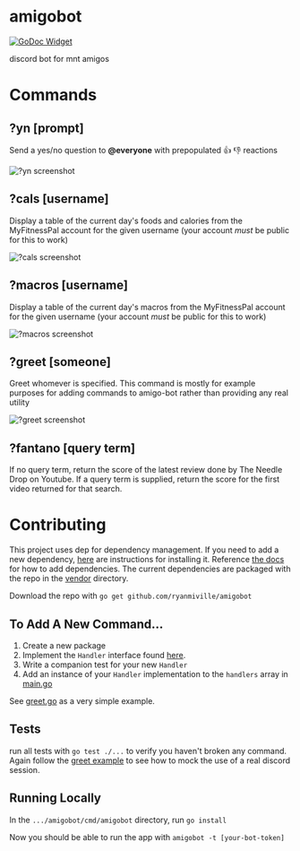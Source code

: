 # amigobot
[![GoDoc Widget]][GoDoc]

discord bot for mnt amigos
# Commands
## ?yn [prompt]
Send a yes/no question to **@everyone** with prepopulated 👍 👎 reactions

![?yn screenshot](https://user-images.githubusercontent.com/2359050/38431566-a448d60e-3992-11e8-8f07-0c017d839bbc.png)
## ?cals [username]
Display a table of the current day's foods and calories from the MyFitnessPal account for the given username (your account _must_ be public for this to work)

![?cals screenshot](https://user-images.githubusercontent.com/2359050/38431591-b908c16c-3992-11e8-82a7-2272a7133183.png)
## ?macros [username]
Display a table of the current day's macros from the MyFitnessPal account for the given username (your account _must_ be public for this to work) 

![?macros screenshot](https://user-images.githubusercontent.com/2359050/38431608-c639a45a-3992-11e8-8696-b8e2a9d14e29.png)
## ?greet [someone]
Greet whomever is specified. This command is mostly for example purposes for adding commands to amigo-bot rather than providing any real utility

![?greet screenshot](https://user-images.githubusercontent.com/2359050/38431625-d3920ade-3992-11e8-91d0-3bb0b22d3f99.png)

## ?fantano [query term]
If no query term, return the score of the latest review done by The Needle Drop on Youtube. If a query term is supplied, return the score for the first video returned for that search.



# Contributing
This project uses dep for dependency management. If you need to add a new dependency, [here](https://golang.github.io/dep/docs/installation.html) are instructions for installing it. Reference [the docs](https://golang.github.io/dep/docs/daily-dep.html#adding-a-new-dependency) for how to add dependencies. The current dependencies are packaged with the repo in the [vendor](https://github.com/ryanmiville/amigobot/tree/master/vendor) directory.


Download the repo with `go get github.com/ryanmiville/amigobot`

## To Add A New Command...
1. Create a new package
2. Implement the `Handler` interface found [here](handler.go).
3. Write a companion test for your new `Handler`
3. Add an instance of your `Handler` implementation to the `handlers` array in [main.go](cmd/amigobot/main.go)

See [greet.go](greet/greet.go) as a very simple example.

## Tests
run all tests with `go test ./...` to verify you haven't broken any command. Again follow the [greet example](greet/greet_test.go) to see how to mock the use of a real discord session.

## Running Locally
In the `.../amigobot/cmd/amigobot` directory, run `go install`

Now you should be able to run the app with `amigobot -t [your-bot-token]`

[GoDoc]: https://godoc.org/github.com/ryanmiville/amigobot
[GoDoc Widget]: https://godoc.org/github.com/ryanmiville/amigobot?status.svg
